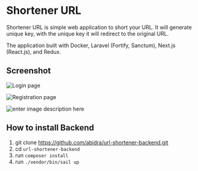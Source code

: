 # Shortener URL

Shortener URL is simple web application to short your URL. It will generate unique key, with the unique key it will redirect to the original URL.

The application built with Docker, Laravel (Fortify, Sanctum), Next.js (React.js), and Redux.

## Screenshot
![Login page](https://i.ibb.co/Y7wyjzC/Screen-Shot-2022-01-22-at-23-52-51.png%22%20alt=%22Screen-Shot-2022-01-22-at-23-52-51)

![Registration page](https://i.ibb.co/YP7Q0pB/Screen-Shot-2022-01-22-at-23-52-59.png%22%20alt=%22Screen-Shot-2022-01-22-at-23-52-59)

![enter image description here](https://i.ibb.co/ggJ3KJH/Screen-Shot-2022-01-22-at-21-02-42.png%22%20alt=%22Screen-Shot-2022-01-22-at-21-02-42)
## How to install Backend

 1. git clone https://github.com/abidra/url-shortener-backend.git
 2. cd  `url-shortener-backend`
 3. run `composer install`
 4. run `./vendor/bin/sail up`